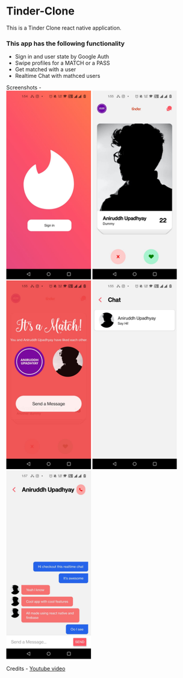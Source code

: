 # Tinder-Clone
This is a Tinder Clone react native application.

### This app has the following functionality
- Sign in and user state by Google Auth
- Swipe profiles for a MATCH or a PASS
- Get matched with a user
- Realtime Chat with mathced users

Screenshots - <br/>
<img src="screenshots/Sign in.jpeg" height="500px" />
<img src="screenshots/HomePage.jpeg" height="500px" />
<img src="screenshots/Match.jpeg" height="500px" />
<img src="screenshots/Chat Home.jpeg" height="500px" />
<img src="screenshots/Chat.jpeg" height="500px" />


Credits -
[Youtube video](https://www.youtube.com/watch?v=qJaFIGjyRms&ab_channel=SonnySangha)
